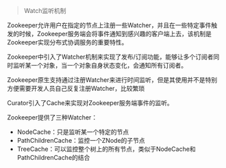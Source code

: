 >Watch监听机制

Zookeeper允许用户在指定的节点上注册一些Watcher，并且在一些特定事件触发的时候，Zookeeper服务端会将事件通知到感兴趣的客户端上去，该机制是Zookeeper实现分布式协调服务的重要特性。

Zookeeper中引入了Watcher机制来实现了发布/订阅功能，能够让多个订阅者同时监听某一个对象，当一个对象自身状态变化，会通知所有订阅者。

Zookeeper原生支持通过注册Watcher来进行时间监听，但是其使用并不是特别方便需要开发人员自己反复注册Watcher，比较繁琐

Curator引入了Cache来实现对Zookeeper服务端事件的监听。

Zookeeper提供了三种Watcher：

- NodeCache：只是监听某一个特定的节点
- PathChildrenCache：监控一个ZNode的子节点
- TreeCache：可以监控整个树上的所有节点，类似于NodeCache和PathChildrenCache的结合

